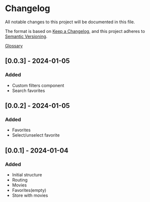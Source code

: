 # Changelog

All notable changes to this project will be documented in this file.

The format is based on [Keep a Changelog](https://keepachangelog.com/en/1.0.0/),
and this project adheres to [Semantic Versioning](https://semver.org/spec/v2.0.0.html).

[Glossary](#glossary)

## [0.0.3] - 2024-01-05

### Added

- Custom filters component
- Search favorites

## [0.0.2] - 2024-01-05

### Added

- Favorites
- Select/unselect favorite

## [0.0.1] - 2024-01-04

### Added

- Initial structure
- Routing
- Movies
- Favorites(empty)
- Store with movies
